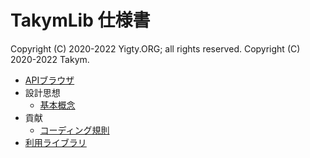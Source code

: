 # TakymLib 仕様書
Copyright (C) 2020-2022 Yigty.ORG; all rights reserved.
Copyright (C) 2020-2022 Takym.

- [APIブラウザ](./api/index.md)
- 設計思想
	- [基本概念](./architecture/concepts.md)
- 貢献
	- [コーディング規則](./contrib/coding-rule.md)
- [利用ライブラリ](./third-party.md)
